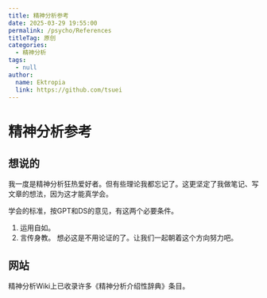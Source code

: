 ```yaml
---
title: 精神分析参考
date: 2025-03-29 19:55:00
permalink: /psycho/References
titleTag: 原创
categories: 
  - 精神分析
tags: 
  - null
author: 
  name: Ektropia
  link: https://github.com/tsuei
---
```


# 精神分析参考

## 想说的
我一度是精神分析狂热爱好者。但有些理论我都忘记了。这更坚定了我做笔记、写文章的想法，因为这才能真学会。

学会的标准，按GPT和DS的意见，有这两个必要条件。
1. 运用自如。
2. 言传身教。
想必这是不用论证的了。让我们一起朝着这个方向努力吧。

## 网站
精神分析Wiki上已收录许多《精神分析介绍性辞典》条目。